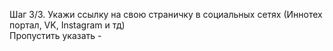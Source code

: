 Шаг 3/3\. Укажи ссылку на свою страничку в социальных сетях \(Иннотех портал, VK, Instagram и тд\)  
Пропустить указать \-